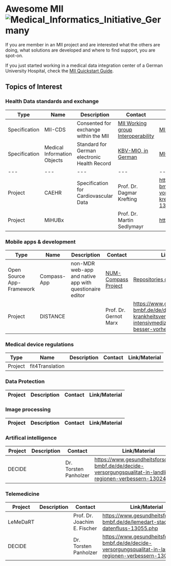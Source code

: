 # Awesome MII ![Medical_Informatics_Initiative_Germany](https://www.medizininformatik-initiative.de/themes/custom/mii/assets/img/Logo_MII_270px_Hoehe_en.png)

If you are member in an MII project and are interested what the others are doing, what solutions are developed and where to find support, you are spot-on.

If you just started working in a medical data integration center of a German University Hospital, check the [MII Quickstart Guide](./mii-quickstart.md). 

## Topics of Interest

###  Health Data standards and exchange

| Type | Name | Description | Contact | Link/Material |
| --- | ---| --- | --- | --- |
| Specification | MII-CDS | Consented for exchange within the MII | [MII Working group Interoperability](https://www.medizininformatik-initiative.de/en/collaboration/interoperability-working-group)  | [MII-CDS-Specification in Simplifier](https://simplifier.net/organization/koordinationsstellemii/~projects) |
| Specification | Medical Information Objects | Standard for German electronic Health Record | [KBV-MIO, in German](https://mio.kbv.de/site/mio#) | [MIO-Specification in Simplifier](https://simplifier.net/search?Term=kbv.mio)|
| --- | ---| --- | --- | --- |
| Project | CAEHR  | Specification for Cardiovascular Data | Prof. Dr. Dagmar Krefting | https://www.gesundheitsforschung-bmbf.de/de/caehr-die-versorgung-von-menschen-mit-herz-kreislauferkrankungen-optimieren-13019.php
| Project |MiHUBx | | Prof. Dr. Martin Sedlymayr | https://mihubx.de/

### Mobile apps & development

| Type | Name | Description | Contact | Link/Material |
| --- | --- | --- | --- |---| 
| Open Source App-Framework | Compass-App | non-MDR web-app and native app with questionaire editor  | [NUM-Compass Project](https://num-compass.science/en/) | [Repositories on github](https://github.com/NUMde) |
| Project | DISTANCE | | Prof. Dr. Gernot Marx | https://www.gesundheitsforschung-bmbf.de/de/distance-krankheitsverlaufe-nach-intensivmedizinischer-betreuung-besser-vorhersagen-13021.php


### Medical device regulations

| Type | Name | Description | Contact | Link/Material |
| --- | --- | --- | --- | ---- |
| Project | fit4Translation |  | | |
 
### Data Protection
| Project | Description | Contact | Link/Material
| --- | --- | --- | ---



### Image processing
| Project | Description | Contact | Link/Material
| --- | --- | --- | ---

### Artifical intelligence
| Project | Description | Contact | Link/Material
| --- | --- | --- | ---
| DECIDE | | Dr. Torsten Panholzer | https://www.gesundheitsforschung-bmbf.de/de/decide-versorgungsqualitat-in-landlichen-regionen-verbessern-13024.php



### Telemedicine
| Project | Description | Contact | Link/Material
| --- | --- | --- | ---
| LeMeDaRT | | Prof. Dr. Joachim E. Fischer | https://www.gesundheitsforschung-bmbf.de/de/lemedart-stadt-land-datenfluss-13055.php
| DECIDE | | Dr. Torsten Panholzer | https://www.gesundheitsforschung-bmbf.de/de/decide-versorgungsqualitat-in-landlichen-regionen-verbessern-13024.php
